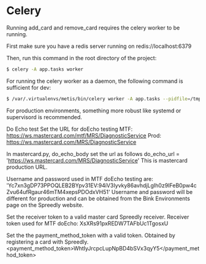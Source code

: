 # Celery

Running add_card and remove_card requires the celery worker to be running.

First make sure you have a redis server running on redis://localhost:6379

Then, run this command in the root directory of the project:

```bash
$ celery -A app.tasks worker
```

For running the celery worker as a daemon, the following command is sufficient for dev:

```bash
$ /var/.virtualenvs/metis/bin/celery worker -A app.tasks --pidfile=/tmp/celery_metis.pid -D
```

For production environments, something more robust like systemd or supervisord is recommended.

Do Echo test
Set the URL for doEcho testing
MTF: https://ws.mastercard.com/mtf/MRS/DiagnosticService
Prod: https://ws.mastercard.com/MRS/DiagnosticService

In mastercard.py, do_echo_body set the url as follows
        do_echo_url = 'https://ws.mastercard.com/MRS/DiagnosticService'
This is mastercard production URL.

Username and password used in MTF doEcho testing are:
'Yc7xn3gDP73PPOQLEB2BYpv31EV:94iV3Iyvky86avhdjLgIh0z9IFeB0pw4cZvu64ufRgaur46mTM4xepsPDOdxVH51'
Username and password will be different for production and can be obtained from the Bink Environments page on
the Spreedly website.

Set the receiver token to a valid master card Spreedly receiver.
Receiver token used for MTF doEcho: XsXRs91pxREDW7TAFbUc1TgosxU

Set the the payment_method_token with a valid token. Obtained by registering a card with Spreedly.
<payment_method_token>WhtIyJrcpcLupNpBD4bSVx3qyY5</payment_method_token>